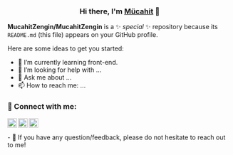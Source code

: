 



<link rel="shortcut icon" type="image/png" href="https://patika-prod.s3.eu-central-1.amazonaws.com/staticFiles/favicon.png?v1" sizes="16x16 32x32 64x64">


<h3 align="center">
Hi there, I'm <a href="https://www.yushi.dev/" target="_blank" rel="noreferrer">Mücahit</a> 👋
</h3>

**MucahitZengin/MucahitZengin** is a ✨ _special_ ✨ repository because its `README.md` (this file) appears on your GitHub profile.

Here are some ideas to get you started:
<!--
- 🔭 I’m currently working on ...-->
- 🌱 I’m currently learning front-end.
- 🤔 I’m looking for help with ...
- 💬 Ask me about ...
- 📫 How to reach me: ...
<!--
- ⚡ Fun fact: ...
-->



### 🤝 Connect with me:

<a href="https://app.patika.dev/mucahitzengin">
  <img align="left" 
       src="https://patika-prod.s3.eu-central-1.amazonaws.com/staticFiles/favicon.png?v1" 
       alt="Mücahit Zengin | Patika" 
       width="21px"/>
</a>



<a href="https://www.linkedin.com/in/m%C3%BCcahitzengin">
  <img align="left" 
       src="https://raw.githubusercontent.com/yushi1007/yushi1007/main/images/linkedin.svg" 
       alt="Mücahit Zengin | LinledIn" 
       width="21px"/>
</a>



<a href="https://www.hackerrank.com/mucahit_zngn01">
<img align="left" 
     src="https://raw.githubusercontent.com/yushi1007/yushi1007/main/images/medium.svg" 
     alt="Yu Shi | Medium" 
     width="21px"/>
</a>

</br>
</br>
- 💬 If you have any question/feedback, please do not hesitate to reach out to me!
